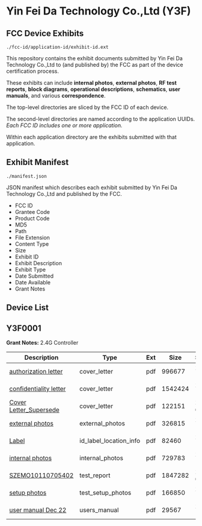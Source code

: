 # Yin Fei Da Technology Co.,Ltd (Y3F)
## FCC Device Exhibits

```
./fcc-id/application-id/exhibit-id.ext
```

This repository contains the exhibit documents submitted by Yin Fei Da Technology Co.,Ltd to (and published by) the FCC as part of the device certification process.

These exhibits can include **internal photos**, **external photos**, **RF test reports**, **block diagrams**, **operational descriptions**, **schematics**, **user manuals**, and various **correspondence**.

The top-level directories are sliced by the FCC ID of each device.

The second-level directories are named according to the application UUIDs. *Each FCC ID includes one or more application.*

Within each application directory are the exhibits submitted with that application. 

## Exhibit Manifest

```
./manifest.json
```

JSON manifest which describes each exhibit submitted by Yin Fei Da Technology Co.,Ltd and published by the FCC.

- FCC ID
- Grantee Code
- Product Code
- MD5
- Path
- File Extension
- Content Type
- Size
- Exhibit ID
- Exhibit Description
- Exhibit Type
- Date Submitted
- Date Available
- Grant Notes

## Device List
## Y3F0001
**Grant Notes:** 2.4G Controller

| Description | Type | Ext | Size | Submitted | Available |
| ----------- | ---- | --- | ---- | --------- | --------- |
| [authorization letter](Y3F0001/2e21f1c802de8a76c0a21d866fb4cdd5/1395960.pdf) | cover_letter | pdf | 996677 | 2010-12-23 | 2010-12-23 |
| [confidentiality letter](Y3F0001/2e21f1c802de8a76c0a21d866fb4cdd5/1395961.pdf) | cover_letter | pdf | 1542424 | 2010-12-23 | 2010-12-23 |
| [Cover Letter_Supersede](Y3F0001/2e21f1c802de8a76c0a21d866fb4cdd5/1402022.pdf) | cover_letter | pdf | 122151 | 2011-01-10 | 2010-12-23 |
| [external photos](Y3F0001/2e21f1c802de8a76c0a21d866fb4cdd5/1395962.pdf) | external_photos | pdf | 326815 | 2010-12-23 | 2010-12-23 |
| [Label](Y3F0001/2e21f1c802de8a76c0a21d866fb4cdd5/1395963.pdf) | id_label_location_info | pdf | 82460 | 2010-12-23 | 2010-12-23 |
| [internal photos](Y3F0001/2e21f1c802de8a76c0a21d866fb4cdd5/1395967.pdf) | internal_photos | pdf | 729783 | 2010-12-23 | 2010-12-23 |
| [SZEMO10110705402](Y3F0001/2e21f1c802de8a76c0a21d866fb4cdd5/1402023.pdf) | test_report | pdf | 1847282 | 2011-01-10 | 2010-12-23 |
| [setup photos](Y3F0001/2e21f1c802de8a76c0a21d866fb4cdd5/1395969.pdf) | test_setup_photos | pdf | 166850 | 2010-12-23 | 2010-12-23 |
| [user manual Dec 22](Y3F0001/2e21f1c802de8a76c0a21d866fb4cdd5/1395970.pdf) | users_manual | pdf | 29567 | 2010-12-23 | 2010-12-23 |
